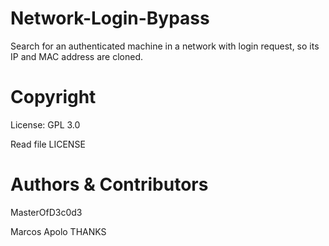 # Network-Login-Bypass
Search for an authenticated machine in a network with login request, so its IP and MAC address are cloned.
# Copyright
License: GPL 3.0

Read file LICENSE
# Authors & Contributors
MasterOfD3c0d3

Marcos Apolo THANKS
